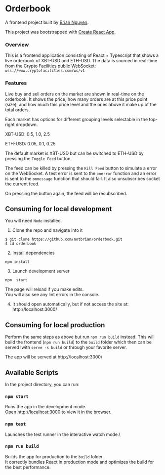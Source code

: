 # Orderbook

A frontend project built by [Brian Nguyen](https://notbriann.com).

This project was bootstrapped with [Create React App](https://github.com/facebook/create-react-app).

### Overview

This is a frontend application consisting of React + Typescript that shows a live orderbook of XBT-USD and ETH-USD. The data is sourced in real-time from the Crypto Facilities public WebSocket: `wss://www.cryptofacilities.com/ws/v1`

### Features

Live buy and sell orders on the market are shown in real-time on the orderbook. It shows the price, how many orders are at this price point (size), and how much this price level and the ones above it make up of the total orders.

Each market has options for different grouping levels selectable in the top-right dropdown.

XBT-USD: 0.5, 1.0, 2.5 

ETH-USD: 0.05, 0.1, 0.25

The default market is XBT-USD but can be switched to ETH-USD by pressing the `Toggle Feed` button.

The feed can be killed by pressing the `Kill Feed` button to simulate a error on the WebSocket. A test error is sent to the `onerror` function and an error is sent to the `onmessage` function that should fail. It also unsubscribes socket the current feed.

On pressing the button again, the feed will be resubscribed.

## Consuming for local development

You will need `Node` installed.

1. Clone the repo and navigate into it

```
$ git clone https://github.com/notbrian/orderbook.git
$ cd orderbook
```

2. Install dependencies

```
npm install
```
3. Launch development server

```
npm  start
```
The page will reload if you make edits.\
You will also see any lint errors in the console.

4. It should open automatically, but if not access the site at: http://localhost:3000/


## Consuming for local production

Perform the same steps as above but run `npm run build` instead. This will build the frontend (`npm run build`) to the `build` folder which then can be served lwith `serve -s build` or through your favorite server.

The app will be served at http://localhost:3000/

## Available Scripts

In the project directory, you can run:

### `npm start`

Runs the app in the development mode.\
Open [http://localhost:3000](http://localhost:3000) to view it in the browser.

### `npm test`

Launches the test runner in the interactive watch mode.\

### `npm run build`

Builds the app for production to the `build` folder.\
It correctly bundles React in production mode and optimizes the build for the best performance.

